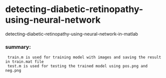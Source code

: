 # detecting-diabetic-retinopathy-using-neural-network
detecting-diabetic-retinopathy-using-neural-network-in-matlab

### summary:
```
 train.m is used for training model with images and saving the result in train.mat file
 test.m is used for testing the trained model using pos.png and neg.png
```

